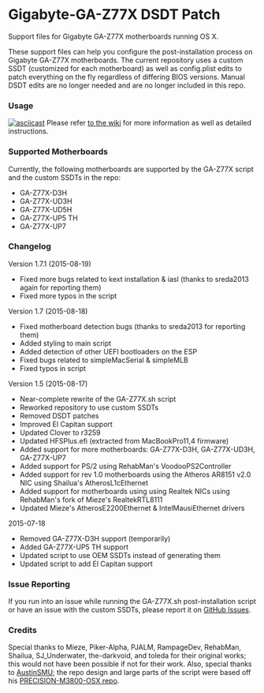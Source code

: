 # Gigabyte-GA-Z77X DSDT Patch

Support files for Gigabyte GA-Z77X motherboards running OS X.

These support files can help you configure the post-installation process on Gigabyte GA-Z77X motherboards. The current repository uses a custom SSDT (customized for each motherboard) as well as config.plist edits to patch everything on the fly regardless of differing BIOS versions. Manual DSDT edits are no longer needed and are no longer included in this repo.

### Usage
[![asciicast](https://asciinema.org/a/44g85bgoyiswbikkrbmhcuzd6.png)](https://asciinema.org/a/44g85bgoyiswbikkrbmhcuzd6)
Please refer [to the wiki](https://github.com/theracermaster/Gigabyte-GA-Z77X-DSDT-Patch/wiki) for more information as well as detailed instructions.

### Supported Motherboards
Currently, the following motherboards are supported by the GA-Z77X script and the custom SSDTs in the repo:
- GA-Z77X-D3H
- GA-Z77X-UD3H
- GA-Z77X-UD5H
- GA-Z77X-UP5 TH
- GA-Z77X-UP7

### Changelog
Version 1.7.1 (2015-08-19)
- Fixed more bugs related to kext installation & iasl (thanks to sreda2013 again for reporting them)
- Fixed more typos in the script

Version 1.7 (2015-08-18)
- Fixed motherboard detection bugs (thanks to sreda2013 for reporting them)
- Added styling to main script
- Added detection of other UEFI bootloaders on the ESP
- Fixed bugs related to simpleMacSerial & simpleMLB
- Fixed typos in script

Version 1.5 (2015-08-17)
- Near-complete rewrite of the GA-Z77X.sh script
- Reworked repository to use custom SSDTs
- Removed DSDT patches
- Improved El Capitan support
- Updated Clover to r3259
- Updated HFSPlus.efi (extracted from MacBookPro11,4 firmware)
- Added support for more motherboards: GA-Z77X-D3H, GA-Z77X-UD3H, GA-Z77X-UP7
- Added support for PS/2 using RehabMan's VoodooPS2Controller
- Added support for rev 1.0 motherboards using the Atheros AR8151 v2.0 NIC using Shailua's AtherosL1cEthernet
- Added support for motherboards using using Realtek NICs using RehabMan's fork of Mieze's RealtekRTL8111
- Updated Mieze's AtherosE2200Ethernet & IntelMausiEthernet drivers

2015-07-18
- Removed GA-Z77X-D3H support (temporarily)
- Added GA-Z77X-UP5 TH support
- Updated script to use OEM SSDTs instead of generating them
- Updated script to add El Capitan support


### Issue Reporting
If you run into an issue while running the GA-Z77X.sh post-installation script or have an issue with the custom SSDTs, please report it on [GitHub Issues](https://github.com/theracermaster/Gigabyte-GA-Z77X-DSDT-Patch/issues).

### Credits
Special thanks to Mieze, Piker-Alpha, PJALM, RampageDev, RehabMan, Shailua, SJ_Underwater, the-darkvoid, and toleda for their original works; this would not have been possible if not for their work.
Also, special thanks to [AustinSMU](https://github.com/AustinSMU); the repo design and large parts of the script were based off his [PRECISION-M3800-OSX repo](https://github.com/AustinSMU/PRECISION-M3800-OSX). 
